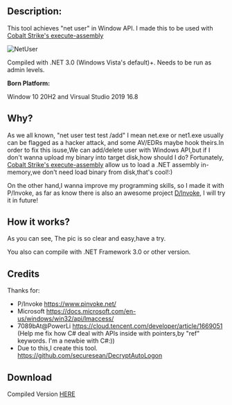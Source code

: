 ## Description:

This tool achieves "net user" in Window API. I made this to be used with [Cobalt Strike's execute-assembly](https://blog.cobaltstrike.com/2018/04/09/cobalt-strike-3-11-the-snake-that-eats-its-tail/)

![NetUser](https://github.com/bopin2020/NetUser/blog/main/NetUser.png)

Compiled with .NET 3.0 (Windows Vista's default)+. Needs to be run as admin levels.

**Born Platform:**

Window 10 20H2 and Virsual Studio 2019 16.8

## Why?

As we all known, "net user test test /add" I mean net.exe or net1.exe usually can be flagged as a hacker attack, and  some AV/EDRs maybe hook theirs.In order to fix this isuse,We can add/delete user with Windows API,but if I don't wanna upload my binary into target disk,how should I do? Fortunately, [Cobalt Strike's execute-assembly](https://blog.cobaltstrike.com/2018/04/09/cobalt-strike-3-11-the-snake-that-eats-its-tail/) allow us to load a .NET assembly in-memory,we don't need load binary from disk,that's cool!:) 

On the other hand,I wanna improve my programming skills, so I made it with P/Invoke, as far as know there is also an awesome project [D/Invoke](https://thewover.github.io/Dynamic-Invoke/), I will try it in future!

## How it works?

As you can see, The pic is so clear and easy,have a try.

You also can compile with .NET Framework 3.0 or other version.

## Credits

Thanks for:

* P/Invoke https://www.pinvoke.net/
* Microsoft https://docs.microsoft.com/en-us/windows/win32/api/lmaccess/
* 7089bAt@PowerLi https://cloud.tencent.com/developer/article/1669051 (Help me fix how C# deal with APIs inside with pointers,by "ref" keywords. I'm a newbie with C#:))
* Due to this,I create this tool. https://github.com/securesean/DecryptAutoLogon

## Download

Compiled Version [HERE](https://github.com/bopin2020/NetUser/tree/main/NetUser/NetUser.exe)




